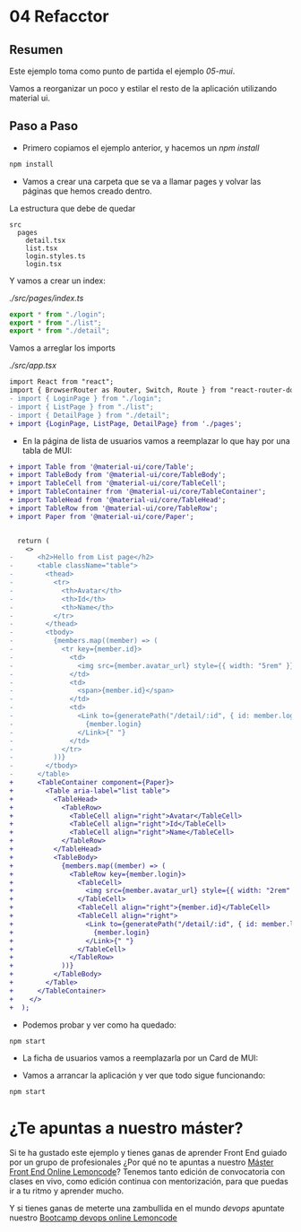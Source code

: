 # 04 Refacctor

## Resumen

Este ejemplo toma como punto de partida el ejemplo _05-mui_.

Vamos a reorganizar un poco y estilar el resto de la aplicación utilizando material ui.

## Paso a Paso

- Primero copiamos el ejemplo anterior, y hacemos un _npm install_

```bash
npm install
```

- Vamos a crear una carpeta que se va a llamar pages y volvar las páginas que hemos creado dentro.

La estructura que debe de quedar

```
src
  pages
    detail.tsx
    list.tsx
    login.styles.ts
    login.tsx
```

Y vamos a crear un index:

_./src/pages/index.ts_

```ts
export * from "./login";
export * from "./list";
export * from "./detail";
```

Vamos a arreglar los imports

_./src/app.tsx_

```diff
import React from "react";
import { BrowserRouter as Router, Switch, Route } from "react-router-dom";
- import { LoginPage } from "./login";
- import { ListPage } from "./list";
- import { DetailPage } from "./detail";
+ import {LoginPage, ListPage, DetailPage} from './pages';
```

- En la página de lista de usuarios vamos a reemplazar lo que hay por una tabla de MUI:

```diff
+ import Table from '@material-ui/core/Table';
+ import TableBody from '@material-ui/core/TableBody';
+ import TableCell from '@material-ui/core/TableCell';
+ import TableContainer from '@material-ui/core/TableContainer';
+ import TableHead from '@material-ui/core/TableHead';
+ import TableRow from '@material-ui/core/TableRow';
+ import Paper from '@material-ui/core/Paper';


  return (
    <>
-      <h2>Hello from List page</h2>
-      <table className="table">
-        <thead>
-          <tr>
-            <th>Avatar</th>
-            <th>Id</th>
-            <th>Name</th>
-          </tr>
-        </thead>
-        <tbody>
-          {members.map((member) => (
-            <tr key={member.id}>
-              <td>
-                <img src={member.avatar_url} style={{ width: "5rem" }} />
-              </td>
-              <td>
-                <span>{member.id}</span>
-              </td>
-              <td>
-                <Link to={generatePath("/detail/:id", { id: member.login })}>
-                  {member.login}
-                </Link>{" "}
-              </td>
-            </tr>
-          ))}
-        </tbody>
-      </table>
+      <TableContainer component={Paper}>
+        <Table aria-label="list table">
+          <TableHead>
+            <TableRow>
+              <TableCell align="right">Avatar</TableCell>
+              <TableCell align="right">Id</TableCell>
+              <TableCell align="right">Name</TableCell>
+            </TableRow>
+          </TableHead>
+          <TableBody>
+            {members.map((member) => (
+              <TableRow key={member.login}>
+                <TableCell>
+                  <img src={member.avatar_url} style={{ width: "2rem" }} />
+                </TableCell>
+                <TableCell align="right">{member.id}</TableCell>
+                <TableCell align="right">
+                  <Link to={generatePath("/detail/:id", { id: member.login })}>
+                    {member.login}
+                  </Link>{" "}
+                </TableCell>
+              </TableRow>
+            ))}
+          </TableBody>
+        </Table>
+      </TableContainer>
+    </>
+  );
```

- Podemos probar y ver como ha quedado:

```bash
npm start
```

- La ficha de usuarios vamos a reemplazarla por un Card de MUI:

- Vamos a arrancar la aplicación y ver que todo sigue funcionando:

```bash
npm start
```

# ¿Te apuntas a nuestro máster?

Si te ha gustado este ejemplo y tienes ganas de aprender Front End
guiado por un grupo de profesionales ¿Por qué no te apuntas a
nuestro [Máster Front End Online Lemoncode](https://lemoncode.net/master-frontend#inicio-banner)? Tenemos tanto edición de convocatoria
con clases en vivo, como edición continua con mentorización, para
que puedas ir a tu ritmo y aprender mucho.

Y si tienes ganas de meterte una zambullida en el mundo _devops_
apuntate nuestro [Bootcamp devops online Lemoncode](https://lemoncode.net/bootcamp-devops#bootcamp-devops/inicio)
